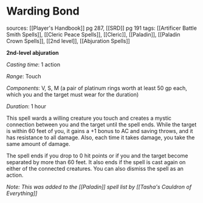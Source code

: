 # Warding Bond
sources: [[Player's Handbook]] pg 287, [[SRD]] pg 191
tags: [[Artificer Battle Smith Spells]], [[Cleric Peace Spells]], [[Cleric]], [[Paladin]], [[Paladin Crown Spells]], [[2nd level]], [[Abjuration Spells]]

**2nd-level abjuration**

*Casting time*: 1 action

*Range*: Touch

*Components*: V, S, M (a pair of platinum rings worth at least 50 gp each, which you and the target must wear for the duration)

*Duration*: 1 hour

This spell wards a willing creature you touch and creates a mystic connection between you and the target until the spell ends. While the target is within 60 feet of you, it gains a +1 bonus to AC and saving throws, and it has resistance to all damage. Also, each time it takes damage, you take the same amount of damage. 

The spell ends if you drop to 0 hit points or if you and the target become separated by more than 60 feet. It also ends if the spell is cast again on either of the connected creatures. You can also dismiss the spell as an action.

*Note: This was added to the [[Paladin]] spell list by [[Tasha's Cauldron of Everything]]*